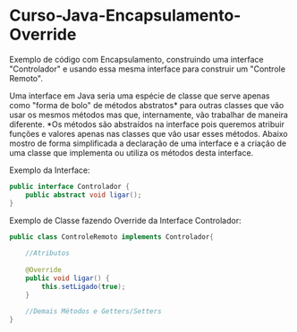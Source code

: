 # Curso-Java-Encapsulamento-Override
Exemplo de código com Encapsulamento, construindo uma interface "Controlador" e usando essa mesma interface para construir um "Controle Remoto".

Uma interface em Java seria uma espécie de classe que serve apenas como "forma de bolo" de métodos abstratos* para outras classes que vão usar os mesmos métodos mas que, internamente, vão trabalhar de maneira diferente. *Os métodos são abstraídos na interface pois queremos atribuir funções e valores apenas nas classes que vão usar esses métodos. Abaixo mostro de forma simplificada a declaração de uma interface e a criação de uma classe que implementa ou utiliza os métodos desta interface.

Exemplo da Interface:
```java
public interface Controlador {
    public abstract void ligar();
}
```
Exemplo de Classe fazendo Override da Interface Controlador:
```java
public class ControleRemoto implements Controlador{
    
    //Atributos
    
    @Override
    public void ligar() {
        this.setLigado(true);
    }
    
    //Demais Métodos e Getters/Setters
}
```
